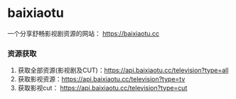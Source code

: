 # baixiaotu

一个分享舒畅影视剧资源的网站： https://baixiaotu.cc

### 资源获取
1. 获取全部资源(影视剧及CUT)：https://api.baixiaotu.cc/television?type=all
2. 获取影视资源：https://api.baixiaotu.cc/television?type=tv
3. 获取影视cut： https://api.baixiaotu.cc/television?type=cut